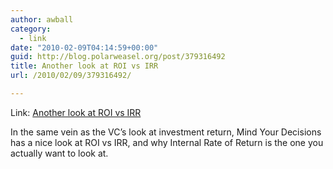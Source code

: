 ```yaml
---
author: awball
category:
  - link
date: "2010-02-09T04:14:59+00:00"
guid: http://blog.polarweasel.org/post/379316492
title: Another look at ROI vs IRR
url: /2010/02/09/379316492/

---
```

Link: [Another look at ROI vs IRR](http://mindyourdecisions.com/blog/2008/11/13/calculating-the-rate-of-return-on-investments-roi-versus-irr/)

In the same vein as the VC’s look at investment return, Mind Your Decisions has a nice look at ROI vs IRR, and why Internal Rate of Return is the one you actually want to look at.
